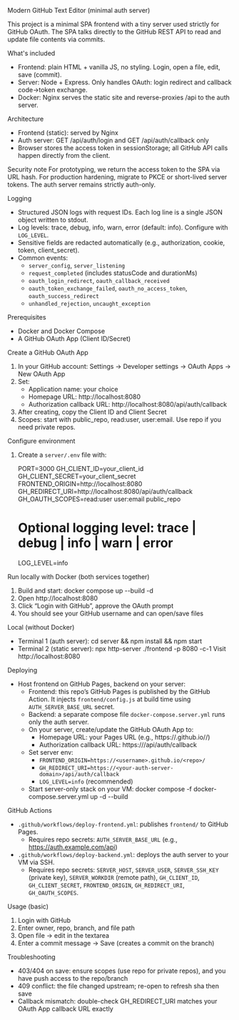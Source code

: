 Modern GitHub Text Editor (minimal auth server)

This project is a minimal SPA frontend with a tiny server used strictly for GitHub OAuth. The SPA talks directly to the GitHub REST API to read and update file contents via commits.

What's included
- Frontend: plain HTML + vanilla JS, no styling. Login, open a file, edit, save (commit).
- Server: Node + Express. Only handles OAuth: login redirect and callback code→token exchange.
- Docker: Nginx serves the static site and reverse-proxies /api to the auth server.

Architecture
- Frontend (static): served by Nginx
- Auth server: GET /api/auth/login and GET /api/auth/callback only
- Browser stores the access token in sessionStorage; all GitHub API calls happen directly from the client.

Security note
For prototyping, we return the access token to the SPA via URL hash. For production hardening, migrate to PKCE or short-lived server tokens. The auth server remains strictly auth-only.

Logging
- Structured JSON logs with request IDs. Each log line is a single JSON object written to stdout.
- Log levels: trace, debug, info, warn, error (default: info). Configure with `LOG_LEVEL`.
- Sensitive fields are redacted automatically (e.g., authorization, cookie, token, client_secret).
- Common events:
  - `server_config`, `server_listening`
  - `request_completed` (includes statusCode and durationMs)
  - `oauth_login_redirect`, `oauth_callback_received`
  - `oauth_token_exchange_failed`, `oauth_no_access_token`, `oauth_success_redirect`
  - `unhandled_rejection`, `uncaught_exception`

Prerequisites
- Docker and Docker Compose
- A GitHub OAuth App (Client ID/Secret)

Create a GitHub OAuth App
1) In your GitHub account: Settings → Developer settings → OAuth Apps → New OAuth App
2) Set:
   - Application name: your choice
   - Homepage URL: http://localhost:8080
   - Authorization callback URL: http://localhost:8080/api/auth/callback
3) After creating, copy the Client ID and Client Secret
4) Scopes: start with public_repo, read:user, user:email. Use repo if you need private repos.

Configure environment
1) Create a `server/.env` file with:

   PORT=3000
   GH_CLIENT_ID=your_client_id
   GH_CLIENT_SECRET=your_client_secret
   FRONTEND_ORIGIN=http://localhost:8080
   GH_REDIRECT_URI=http://localhost:8080/api/auth/callback
   GH_OAUTH_SCOPES=read:user user:email public_repo
   # Optional logging level: trace | debug | info | warn | error
   LOG_LEVEL=info

Run locally with Docker (both services together)
1) Build and start:
   docker compose up --build -d
2) Open http://localhost:8080
3) Click “Login with GitHub”, approve the OAuth prompt
4) You should see your GitHub username and can open/save files

Local (without Docker)
- Terminal 1 (auth server):
  cd server && npm install && npm start
- Terminal 2 (static server):
  npx http-server ./frontend -p 8080 -c-1
  Visit http://localhost:8080

Deploying
- Host frontend on GitHub Pages, backend on your server:
  - Frontend: this repo’s GitHub Pages is published by the GitHub Action. It injects `frontend/config.js` at build time using `AUTH_SERVER_BASE_URL` secret.
  - Backend: a separate compose file `docker-compose.server.yml` runs only the auth server.
  - On your server, create/update the GitHub OAuth App to:
    - Homepage URL: your Pages URL (e.g., https://<username>.github.io/<repo>/)
    - Authorization callback URL: https://<your-auth-server-domain>/api/auth/callback
  - Set server env:
    - `FRONTEND_ORIGIN=https://<username>.github.io/<repo>/`
    - `GH_REDIRECT_URI=https://<your-auth-server-domain>/api/auth/callback`
    - `LOG_LEVEL=info` (recommended)
  - Start server-only stack on your VM:
    docker compose -f docker-compose.server.yml up -d --build

GitHub Actions
- `.github/workflows/deploy-frontend.yml`: publishes `frontend/` to GitHub Pages.
  - Requires repo secrets: `AUTH_SERVER_BASE_URL` (e.g., https://auth.example.com/api)
- `.github/workflows/deploy-backend.yml`: deploys the auth server to your VM via SSH.
  - Requires repo secrets: `SERVER_HOST`, `SERVER_USER`, `SERVER_SSH_KEY` (private key), `SERVER_WORKDIR` (remote path), `GH_CLIENT_ID`, `GH_CLIENT_SECRET`, `FRONTEND_ORIGIN`, `GH_REDIRECT_URI`, `GH_OAUTH_SCOPES`.

Usage (basic)
1) Login with GitHub
2) Enter owner, repo, branch, and file path
3) Open file → edit in the textarea
4) Enter a commit message → Save (creates a commit on the branch)

Troubleshooting
- 403/404 on save: ensure scopes (use repo for private repos), and you have push access to the repo/branch
- 409 conflict: the file changed upstream; re-open to refresh sha then save
- Callback mismatch: double-check GH_REDIRECT_URI matches your OAuth App callback URL exactly


